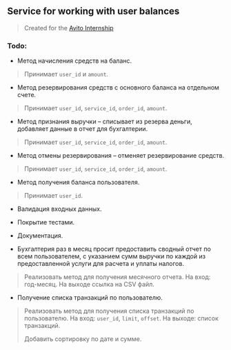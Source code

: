 ## Service for working with user balances

> Created for the [Avito Internship](https://github.com/avito-tech/internship_backend_2022)

### Todo:

- Метод начисления средств на баланс.

> Принимает `user_id` и `amount`.

- Метод резервирования средств с основного баланса на отдельном счете.

> Принимает `user_id`, `service_id`, `order_id`, `amount`.

- Метод признания выручки – списывает из резерва деньги, добавляет данные в отчет для бухгалтерии.

> Принимает `user_id`, `service_id`, `order_id`, `amount`.

- Метод отмены резервирования – отменяет резервирование средств.

> Принимает `user_id`, `service_id`, `order_id`, `amount`.


- Метод получения баланса пользователя.

> Принимает `user_id`.

- Валидация входных данных.

- Покрытие тестами.

- Документация.

- Бухгалтерия раз в месяц просит предоставить сводный отчет по всем пользователем, с указанием сумм выручки по каждой из
  предоставленной услуги для расчета и уплаты налогов.

> Реализовать метод для получения месячного отчета. На вход: год-месяц. На выходе ссылка на CSV файл.

- Получение списка транзакций по пользователю.

> Реализовать метод для получения списка транзакций по пользователю. На вход: `user_id`, `limit`, `offset`.
> На выходе: список транзакций.
>
> Добавить сортировку по дате и сумме.